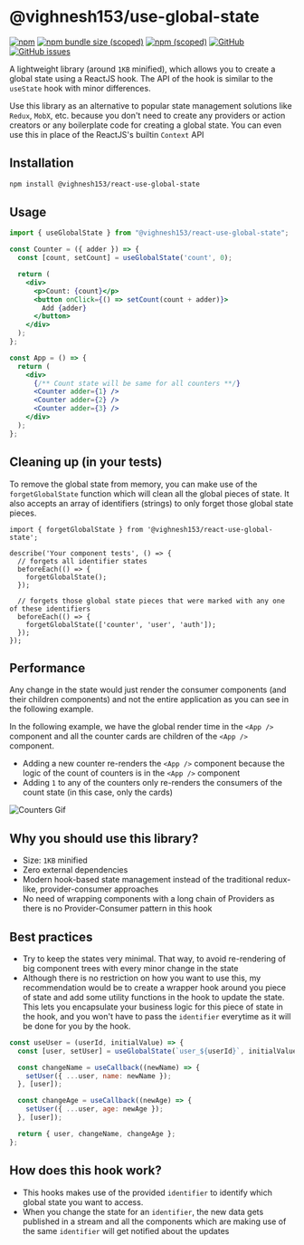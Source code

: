 # @vighnesh153/use-global-state

[![npm](https://img.shields.io/npm/dt/@vighnesh153/react-use-global-state)](https://img.shields.io/npm/dt/@vighnesh153/react-use-global-state)
[![npm bundle size (scoped)](https://img.shields.io/bundlephobia/minzip/@vighnesh153/react-use-global-state)](https://img.shields.io/bundlephobia/minzip/@vighnesh153/react-use-global-state)
[![npm (scoped)](https://img.shields.io/npm/v/@vighnesh153/-version)](https://www.npmjs.com/package/@vighnesh153/-version)
[![GitHub](https://img.shields.io/github/license/vighnesh153/vighnesh153-turbo)](https://github.com/vighnesh153/vighnesh153-turbo/blob/main/LICENSE)
[![GitHub issues](https://img.shields.io/github/issues/vighnesh153/vighnesh153-turbo)](https://github.com/vighnesh153/vighnesh153-turbo/issues)

A lightweight library (around `1KB` minified), which allows you to create a global state using a ReactJS hook. The API
of the hook is similar to the `useState` hook with minor differences.

Use this library as an alternative to popular state management solutions like `Redux`, `MobX`, etc. because you don't
need to create any providers or action creators or any boilerplate code for creating a global state. You can even use
this in place of the ReactJS's builtin `Context` API

## Installation

```bash
npm install @vighnesh153/react-use-global-state
```

## Usage

```jsx
import { useGlobalState } from "@vighnesh153/react-use-global-state";

const Counter = ({ adder }) => {
  const [count, setCount] = useGlobalState('count', 0);

  return (
    <div>
      <p>Count: {count}</p>
      <button onClick={() => setCount(count + adder)}>
        Add {adder}
      </button>
    </div>
  );
};

const App = () => {
  return (
    <div>
      {/** Count state will be same for all counters **/}
      <Counter adder={1} />
      <Counter adder={2} />
      <Counter adder={3} />
    </div>
  );
};
```

## Cleaning up (in your tests)

To remove the global state from memory, you can make use of the `forgetGlobalState` function which will clean all the
global pieces of state. It also accepts an array of identifiers (strings) to only forget those global state pieces.

```tsx
import { forgetGlobalState } from '@vighnesh153/react-use-global-state';

describe('Your component tests', () => {
  // forgets all identifier states
  beforeEach(() => {
    forgetGlobalState();
  });

  // forgets those global state pieces that were marked with any one of these identifiers 
  beforeEach(() => {
    forgetGlobalState(['counter', 'user', 'auth']);
  });
});
```

## Performance

Any change in the state would just render the consumer components (and their children components) and not the entire
application as you can see in the following example.

In the following example, we have the global render time in the `<App />` component and all the counter cards are
children of the `<App />` component.

* Adding a new counter re-renders the `<App />` component because the logic of the count of counters is in the `<App />`
  component
* Adding `1` to any of the counters only re-renders the consumers of the count state (in this case, only the cards)

![Counters Gif](https://i.imgur.com/hyP7VWe.gif)

## Why you should use this library?

* Size: `1KB` minified
* Zero external dependencies
* Modern hook-based state management instead of the traditional redux-like, provider-consumer approaches
* No need of wrapping components with a long chain of Providers as there is no Provider-Consumer pattern in this hook

## Best practices

* Try to keep the states very minimal. That way, to avoid re-rendering of big component trees with every minor change in
  the state
* Although there is no restriction on how you want to use this, my recommendation would be to create a wrapper hook
  around you piece of state and add some utility functions in the hook to update the state.
  This lets you encapsulate your business logic for this piece of state in the hook, and you won't have to pass
  the `identifier` everytime as it will be done for you by the hook.

```jsx
const useUser = (userId, initialValue) => {
  const [user, setUser] = useGlobalState(`user_${userId}`, initialValue || {});

  const changeName = useCallback((newName) => {
    setUser({ ...user, name: newName });
  }, [user]);

  const changeAge = useCallback((newAge) => {
    setUser({ ...user, age: newAge });
  }, [user]);

  return { user, changeName, changeAge };
};
```

## How does this hook work?

* This hooks makes use of the provided `identifier` to identify which global state you want to access.
* When you change the state for an `identifier`, the new data gets published in a stream and all the components which
  are making use of the same `identifier` will get notified about the updates
